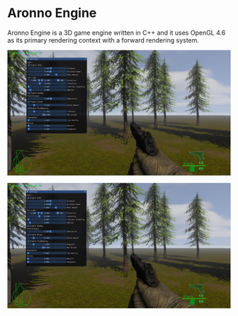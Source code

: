# Aronno Engine
 Aronno Engine is a 3D game engine written in C++ and it uses OpenGL 4.6 as its primary rendering context with a forward rendering system.

![preview](media/demo-1.png)

![preview](media/demo-2.png)
